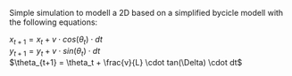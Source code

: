 Simple simulation to modell a 2D based on a simplified bycicle modell with the following equations: <br />

$x_{t+1} = x_t + v \cdot cos(\theta_{t}) \cdot dt$ <br />
$y_{t+1} = y_t + v \cdot sin(\theta_{t}) \cdot dt$ <br />
$\theta_{t+1} = \theta_t + \frac{v}{L} \cdot tan(\Delta) \cdot dt$ <br />
